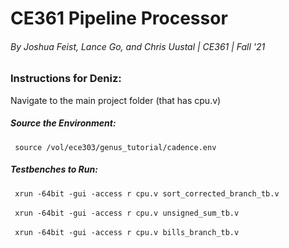 # CE361 Pipeline Processor
###### By Joshua Feist, Lance Go, and Chris Uustal | CE361 | Fall '21
### Instructions for Deniz:
Navigate to the main project folder (that has cpu.v)
##### Source the Environment: 
<code> source /vol/ece303/genus_tutorial/cadence.env </code>

##### Testbenches to Run: 
<code> xrun -64bit -gui -access r cpu.v sort_corrected_branch_tb.v </code>
<br />
<code> xrun -64bit -gui -access r cpu.v unsigned_sum_tb.v </code>
<br />
<code> xrun -64bit -gui -access r cpu.v bills_branch_tb.v </code>
